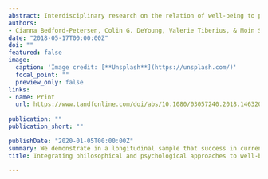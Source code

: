 ```yaml
---
abstract: Interdisciplinary research on the relation of well-being to personality, virtue and life experience is impeded by lack of agreement about the nature of well-being. Psychologists tend to reduce well-being to various subjective evaluations (e.g., life satisfaction or sense of meaning in life). Philosophers tend to reject these reductions but often do not agree among themselves. We believe most conceptions of well-being can agree that well-being involves success in one’s personal projects and that personal projects should be a central construct for well-being assessments. Here we provide some initial evidence that traditional psychological approaches to well-being are commensurable with our personal projects approach, by demonstrating in a longitudinal sample that success in current personal projects predicts various forms of subjective well-being, even when controlling for past levels of well-being and project success.
authors:
- Cianna Bedford-Petersen, Colin G. DeYoung, Valerie Tiberius, & Moin Syed
date: "2018-05-17T00:00:00Z"
doi: ""
featured: false
image:
  caption: 'Image credit: [**Unsplash**](https://unsplash.com/)'
  focal_point: ""
  preview_only: false
links:
- name: Print
  url: https://www.tandfonline.com/doi/abs/10.1080/03057240.2018.1463203
  
publication: ""
publication_short: ""

publishDate: "2020-01-05T00:00:00Z"
summary: We demonstrate in a longitudinal sample that success in current personal projects predicts various forms of subjective well-being, even when controlling for past levels of well-being and project success.
title: Integrating philosophical and psychological approaches to well-being - The role of success in personal projects

---
```


